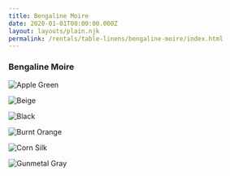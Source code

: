 ```yaml
---
title: Bengaline Moire
date: 2020-01-01T00:00:00.000Z
layout: layouts/plain.njk
permalink: /rentals/table-linens/bengaline-moire/index.html
---
```


### Bengaline Moire
<section class="grid-container" markdown="1">

![Apple Green](/static/img/table-linens/01-Bengaline-Moire/bengalinemoire-apple-crop.jpg "Apple Green")

![Beige](/static/img/table-linens/01-Bengaline-Moire/bengalinemoire-beige-crop.jpg "Beige")

![Black](/static/img/table-linens/01-Bengaline-Moire/bengalinemoire-black-crop.jpg "Black")

![Burnt Orange](/static/img/table-linens/01-Bengaline-Moire/bengalinemoire-burntorange-crop.jpg "Burnt Orange")

![Corn Silk](/static/img/table-linens/01-Bengaline-Moire/bengalinemoire-cornsilk-crop.jpg "Corn Silk")

![Gunmetal Gray](/static/img/table-linens/01-Bengaline-Moire/bengalinemoire-gunmetal-crop.jpg "Gunmetal Gray")

</section>